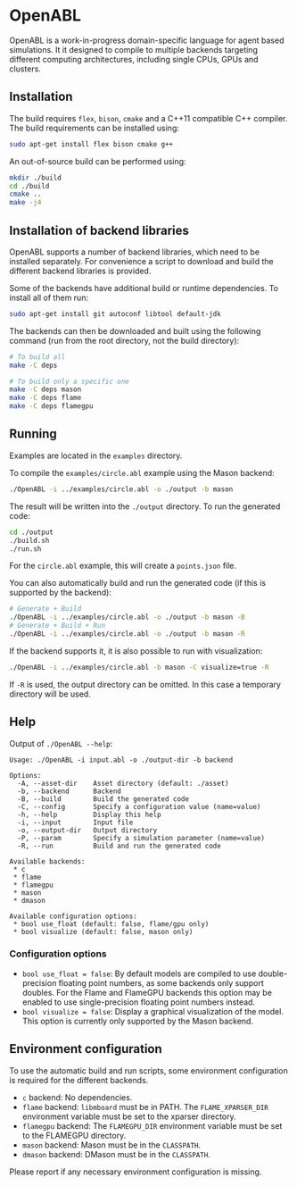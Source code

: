 # OpenABL

OpenABL is a work-in-progress domain-specific language for agent based simulations. It it designed to compile to multiple backends targeting different computing architectures, including single CPUs,
GPUs and clusters.

## Installation

The build requires `flex`, `bison`, `cmake` and a C++11 compatible C++
compiler. The build requirements can be installed using:

```sh
sudo apt-get install flex bison cmake g++
```

An out-of-source build can be performed using:

```sh
mkdir ./build
cd ./build
cmake ..
make -j4
```

## Installation of backend libraries

OpenABL supports a number of backend libraries, which need to be installed
separately. For convenience a script to download and build the different
backend libraries is provided.

Some of the backends have additional build or runtime dependencies. To install
all of them run:

```sh
sudo apt-get install git autoconf libtool default-jdk
```

The backends can then be downloaded and built using the following command (run
from the root directory, not the build directory):

```sh
# To build all
make -C deps

# To build only a specific one
make -C deps mason
make -C deps flame
make -C deps flamegpu
```

## Running

Examples are located in the `examples` directory.

To compile the `examples/circle.abl` example using the Mason backend:

```sh
./OpenABL -i ../examples/circle.abl -o ./output -b mason
```

The result will be written into the `./output` directory. To run the generated code:

```sh
cd ./output
./build.sh
./run.sh
```

For the `circle.abl` example, this will create a `points.json` file.

You can also automatically build and run the generated code (if this is supported by the backend):

```sh
# Generate + Build
./OpenABL -i ../examples/circle.abl -o ./output -b mason -B
# Generate + Build + Run
./OpenABL -i ../examples/circle.abl -o ./output -b mason -R
```

If the backend supports it, it is also possible to run with visualization:

```sh
./OpenABL -i ../examples/circle.abl -b mason -C visualize=true -R
```

If `-R` is used, the output directory can be omitted. In this case a temporary directory will be
used.

## Help

Output of `./OpenABL --help`:

```
Usage: ./OpenABL -i input.abl -o ./output-dir -b backend

Options:
  -A, --asset-dir    Asset directory (default: ./asset)
  -b, --backend      Backend
  -B, --build        Build the generated code
  -C, --config       Specify a configuration value (name=value)
  -h, --help         Display this help
  -i, --input        Input file
  -o, --output-dir   Output directory
  -P, --param        Specify a simulation parameter (name=value)
  -R, --run          Build and run the generated code

Available backends:
 * c
 * flame
 * flamegpu
 * mason
 * dmason

Available configuration options:
 * bool use_float (default: false, flame/gpu only)
 * bool visualize (default: false, mason only)
```

### Configuration options

 * `bool use_float = false`: By default models are compiled to use double-precision floating point
   numbers, as some backends only support doubles. For the Flame and FlameGPU backends this option
   may be enabled to use single-precision floating point numbers instead.
 * `bool visualize = false`: Display a graphical visualization of the model. This option is
   currently only supported by the Mason backend.

## Environment configuration

To use the automatic build and run scripts, some environment configuration is required for the
different backends.

 * `c` backend: No dependencies.
 * `flame` backend: `libmboard` must be in PATH. The `FLAME_XPARSER_DIR` environment variable must
   be set to the xparser directory.
 * `flamegpu` backend: The `FLAMEGPU_DIR` environment variable must be set to the FLAMEGPU directory.
 * `mason` backend: Mason must be in the `CLASSPATH`.
 * `dmason` backend: DMason must be in the `CLASSPATH`.

Please report if any necessary environment configuration is missing.
